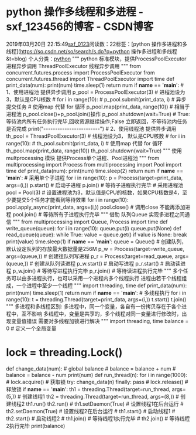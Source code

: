 # python 操作多线程和多进程 - sxf_123456的博客 - CSDN博客
2019年03月20日 22:15:49[sxf_0123](https://me.csdn.net/sxf_123456)阅读数：22标签：[python 操作多进程和多线程](https://so.csdn.net/so/search/s.do?q=python 操作多进程和多线程&t=blog)
个人分类：[python](https://blog.csdn.net/sxf_123456/article/category/7078196)
"""
python 标准模块，提供ProcessPoolExecutor 进程异步调用
ThreadPoolExecutor 线程异步调用
"""
from concurrent.futures.process import ProcessPoolExecutor
from concurrent.futures.thread import ThreadPoolExecutor
import time
def print_data(num):
    print(num)
    time.sleep(1)
    return num
if __name__ == '__main__':
    # 1、使用进程池 提供异步调用
    p_pool = ProcessPoolExecutor(3)  # 进程池设为3，默认是CPU核数
    # for i in range(10):
    #     p_pool.submit(print_data, i)  # 异步提交任务
    # 使用map 代替 for 循环
    p_pool.map(print_data, range(10))
    # 相当于进程池 p_pool.close()+p_pool.join()操作
    p_pool.shutdown(wait=True)  # True:等待池内所有任务执行完毕,回收资源继续操作;False 立即返回，不等待池内任务是否完成
    print("------------------------")
    # 2、使用线程池 提供异步调用
    th_pool = ThreadPoolExecutor(3)  # 线程池设为3， 默认是CPU核数
    # for i in range(10):
    #     th_pool.submit(print_data, i)
    # 使用map 代替 for 循环
    th_pool.map(print_data, range(10))
    th_pool.shutdown(wait=True)
"""
使用 multprocessing 模块 提供Process单个进程、Pool进程池
"""
from multiprocessing import Process
from multiprocessing import Pool
import time
def print_data(num):
    print(num)
    time.sleep(2)
    return num
if __name__ == '__main__':
    # 采用单个子进程
    for i in range(10):
        p = Process(target=print_data, args=(i,))
        p.start()  # 启动子进程
        p.join()  # 等待子进程执行完毕
    # 采用进程池
    pool = Pool(3)  # 设置进程池为3，默认值是CPU的核数，如果CPU核数是4，至少要提交5个任务才能看到等待效果
    for i in range(10):
        pool.apply_async(print_data, args=(i,))
    pool.close()  # 调用close 不能再添加进程
    pool.join()  # 等待所有子进程执行完毕
"""
借助 队列Queue 实现多进程之间通信
"""
from multiprocessing import Queue, Process
import time
def write_queue(queue):
    for i in range(10):
        queue.put(i)
    queue.put(None)
def read_queue(queue):
    while True:
        value = queue.get()
        if value is None:
            break
        print(value)
        time.sleep(1)
if __name__ == '__main__':
    queue = Queue()  # 创建队列，默认设定队列的存放最大数据量是256M
    p_w = Process(target=write_queue, args=(queue,))  # 创建往队列写进程
    p_r = Process(target=read_queue, args=(queue,))  # 创建从队列读进程
    p_w.start()  # 启动写进程
    p_r.start()  # 启动读进程
    p_w.join()  # 等待写进程执行完毕
    p_r.join()  # 等待读进程执行完毕
"""
多个任务可以由多进程执行，也可以采用一个进程内多个线程执行
进程由若干个线程组成，一个进程中至少一个线程
"""
import threading, time
def print_data(num):
    print(num)
    time.sleep(1)
    return num
if __name__ == '__main__':
    # 多线程执行
    for i in range(10):
        t = threading.Thread(target=print_data, args=(i,))
        t.start()
        t.join()
"""
多进程和多线程区别:
多进程中，同一个变量，各自有一份拷贝存在于各个进程中，互不影响
多线程中，变量是共享的，多个线程对同一变量进行修改时，出现变量值错误
需要对多线程加锁进行解决
"""
import threading, time
balance = 0  # 定义一个全局变量
# lock = threading.Lock()
def change_data(num):
    # global balance
    # balance = balance + num
    # balance = balance - num
    print(num)
def run_thread(n):
    for i in range(1000):
        # lock.acquire()  # 获取锁
        try:
            change_data(n)
        finally:
            pass
            # lock.release()  # 释放锁
if __name__ == '__main__':
    th1 = threading.Thread(target=run_thread, args=(5,))  # 创建线程1
    th2 = threading.Thread(target=run_thread, args=(8,))  # 创建线程2
    th1.run()
    th2.run()
    # th1.setDaemon(True)  # 设置线程1在后台运行
    # th2.setDaemon(True)  # 设置线程2在后台运行
    # th1.start()  # 启动线程1
    # th2.start()  # 启动线程2
    # th1.join()  # 等待线程1执行完毕
    # th2.join()  # 等待线程2执行完毕
    print(balance)
